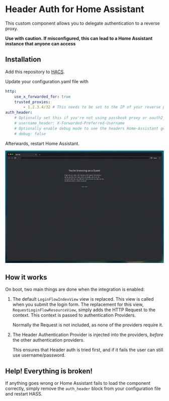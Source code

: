 # Header Auth for Home Assistant

This custom component allows you to delegate authentication to a reverse proxy.

**Use with caution. If misconfigured, this can lead to a Home Assistant instance that anyone can access**

## Installation

Add this repository to [HACS](https://hacs.xyz/).

Update your configuration.yaml file with

```yaml
http:
    use_x_forwarded_for: true
    trusted_proxies:
        - 1.2.3.4/32 # This needs to be set to the IP of your reverse proxy
auth_header:
    # Optionally set this if you're not using passbook proxy or oauth2_proxy
    # username_header: X-Forwarded-Preferred-Username
    # Optionally enable debug mode to see the headers Home-Assistant gets
    # debug: false
```

Afterwards, restart Home Assistant.

![](./.github/demo.gif)

## How it works

On boot, two main things are done when the integration is enabled:

1. The default `LoginFlowIndexView` view is replaced. This view is called when you submit the login form. The replacement for this view, `RequestLoginFlowResourceView`, simply adds the HTTP Request to the context. This context is passed to authentication Providers.

    Normally the Request is not included, as none of the providers require it.

2. The Header Authentication Provider is injected into the providers, *before* the other authentication providers.

    This ensures that Header auth is tried first, and if it fails the user can still use username/password.


## Help! Everything is broken!

If anything goes wrong or Home Assistant fails to load the component correctly, simply remove the `auth_header` block from your configuration file and restart HASS.
